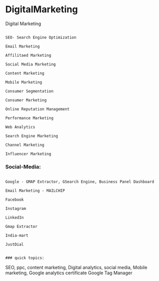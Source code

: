 # DigitalMarketing

Digital Marketing 

```

SEO- Search Engine Optimization

Email Marketing 

Affilitaed Marketing

Social Media Marketing

Content Marketing

Mobile Marketing 

Consumer Segmentation

Consumer Marketing

Online Reputation Management

Performance Marketing

Web Analytics

Search Engine Marketing

Channel Marketing

Influencer Marketing

```

### Social-Media:

```

Google - GMAP Extractor, GSearch Engine, Business Panel Dashboard

Email Marketing - MAILCHIP

Facebook

Instagram

LinkedIn

Gmap Extractor

India-mart

JustDial


### quick topics:
```
SEO, ppc, content marketing,
Digital analytics, social media, 
Mobile marketing,
Google analytics certificate
Google Tag Manager
```


```
